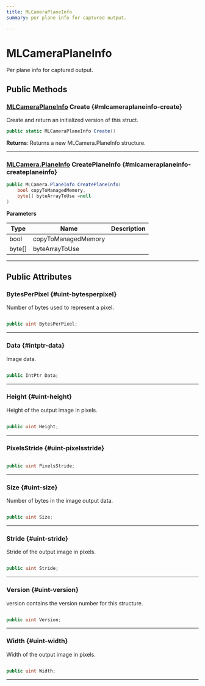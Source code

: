 ```yaml
---
title: MLCameraPlaneInfo
summary: per plane info for captured output. 

---
```


# MLCameraPlaneInfo




Per plane info for captured output.   





## Public Methods

### [MLCameraPlaneInfo](/versioned_docs/version-02-Aug-2023/unity-api/api/UnityEngine.XR.MagicLeap/MLCameraBase/NativeBindings/UnityEngine.XR.MagicLeap.MLCameraBase.NativeBindings.MLCameraPlaneInfo.md) Create {#mlcameraplaneinfo-create}

Create and return an initialized version of this struct. 

```csharp
public static MLCameraPlaneInfo Create()
```






**Returns**: Returns a new MLCamera.PlaneInfo structure.



-----------

### [MLCamera.PlaneInfo](/versioned_docs/version-02-Aug-2023/unity-api/api/UnityEngine.XR.MagicLeap/MLCameraBase/UnityEngine.XR.MagicLeap.MLCameraBase.PlaneInfo.md) CreatePlaneInfo {#mlcameraplaneinfo-createplaneinfo}

```csharp
public MLCamera.PlaneInfo CreatePlaneInfo(
    bool copyToManagedMemory,
    byte[] byteArrayToUse =null
)
```


**Parameters**

| Type | Name  | Description  | 
|--|--|--|
| bool |copyToManagedMemory||
| byte[] |byteArrayToUse||






-----------

## Public Attributes

### BytesPerPixel {#uint-bytesperpixel}

Number of bytes used to represent a pixel. 

```csharp

public uint BytesPerPixel;

```






-----------

### Data {#intptr-data}

Image data. 

```csharp

public IntPtr Data;

```






-----------

### Height {#uint-height}

Height of the output image in pixels. 

```csharp

public uint Height;

```






-----------

### PixelsStride {#uint-pixelsstride}

```csharp

public uint PixelsStride;

```






-----------

### Size {#uint-size}

Number of bytes in the image output data. 

```csharp

public uint Size;

```






-----------

### Stride {#uint-stride}

Stride of the output image in pixels. 

```csharp

public uint Stride;

```






-----------

### Version {#uint-version}

version contains the version number for this structure. 

```csharp

public uint Version;

```






-----------

### Width {#uint-width}

Width of the output image in pixels. 

```csharp

public uint Width;

```






-----------


